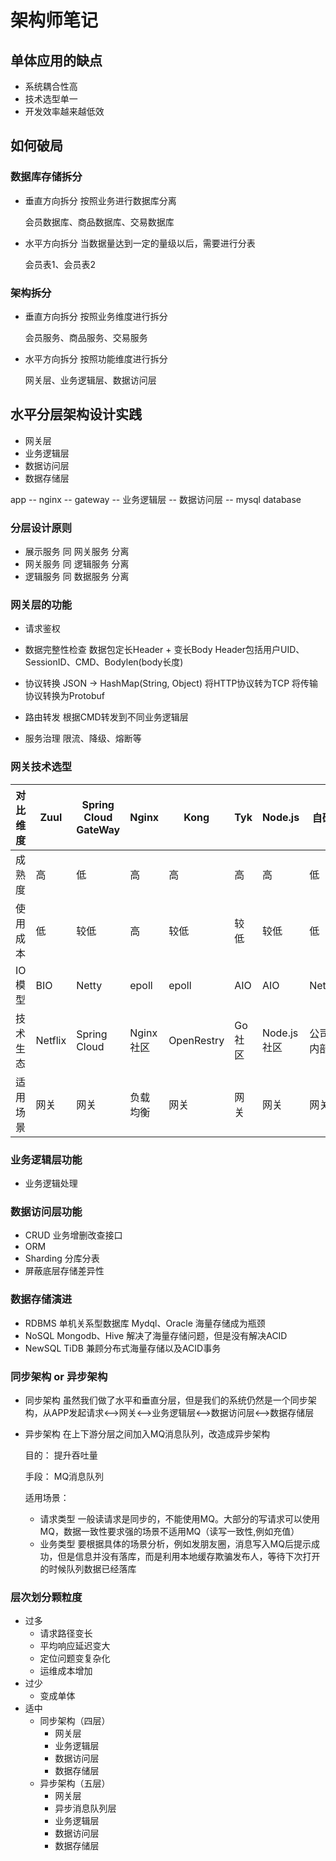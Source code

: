 # 架构师笔记

## 单体应用的缺点

* 系统耦合性高
* 技术选型单一
* 开发效率越来越低效

## 如何破局

### 数据库存储拆分
* 垂直方向拆分 按照业务进行数据库分离 

	会员数据库、商品数据库、交易数据库
	
* 水平方向拆分 当数据量达到一定的量级以后，需要进行分表

	会员表1、会员表2
	
### 架构拆分

* 垂直方向拆分  按照业务维度进行拆分 

	会员服务、商品服务、交易服务
* 水平方向拆分  按照功能维度进行拆分

	网关层、业务逻辑层、数据访问层
	
## 水平分层架构设计实践

* 网关层
* 业务逻辑层
* 数据访问层
* 数据存储层

                      
app -- nginx -- gateway -- 业务逻辑层 -- 数据访问层 -- mysql database

### 分层设计原则

* 展示服务 同 网关服务 分离
* 网关服务 同 逻辑服务 分离
* 逻辑服务 同 数据服务 分离

### 网关层的功能
* 请求鉴权
* 数据完整性检查
  数据包定长Header + 变长Body
  Header包括用户UID、SessionID、CMD、Bodylen(body长度) 
 
* 协议转换
  JSON -> HashMap(String, Object)
  将HTTP协议转为TCP
  将传输协议转换为Protobuf
* 路由转发
  根据CMD转发到不同业务逻辑层
* 服务治理
  限流、降级、熔断等
  
### 网关技术选型
对比维度 | Zuul |  Spring Cloud GateWay | Nginx | Kong | Tyk | Node.js | 自研
------------- | ------------- | ------------- | ------------- | ------------- | ------------- | ------------- | -------------
成熟度 | 高 | 低 | 高 | 高 | 高 | 高 | 低
使用成本 | 低 | 较低 | 高 | 较低 | 较低 | 较低 | 低
IO模型 | BIO | Netty | epoll | epoll | AIO | AIO | Netty
技术生态 | Netflix | Spring Cloud | Nginx社区 | OpenRestry | Go社区 | Node.js社区 | 公司内部
适用场景 | 网关 | 网关 | 负载均衡 | 网关 | 网关 | 网关 | 网关

### 业务逻辑层功能

* 业务逻辑处理

### 数据访问层功能
* CRUD 业务增删改查接口
* ORM 
* Sharding 分库分表
* 屏蔽底层存储差异性

### 数据存储演进
* RDBMS 单机关系型数据库 Mydql、Oracle 海量存储成为瓶颈
* NoSQL Mongodb、Hive  解决了海量存储问题，但是没有解决ACID
* NewSQL TiDB  兼顾分布式海量存储以及ACID事务

### 同步架构 or 异步架构

* 同步架构  虽然我们做了水平和垂直分层，但是我们的系统仍然是一个同步架构，从APP发起请求<-->网关<-->业务逻辑层<-->数据访问层<-->数据存储层
* 异步架构 
  在上下游分层之间加入MQ消息队列，改造成异步架构
  
  
  目的： 提升吞吐量
  
  手段： MQ消息队列
  
  适用场景： 
  * 请求类型 一般读请求是同步的，不能使用MQ。大部分的写请求可以使用MQ，数据一致性要求强的场景不适用MQ（读写一致性,例如充值）    
  * 业务类型 要根据具体的场景分析，例如发朋友圈，消息写入MQ后提示成功，但是信息并没有落库，而是利用本地缓存欺骗发布人，等待下次打开的时候队列数据已经落库

### 层次划分颗粒度

* 过多
	* 请求路径变长
	* 平均响应延迟变大
	* 定位问题变复杂化
	* 运维成本增加
* 过少
	* 变成单体
* 适中
	* 同步架构（四层）
		* 网关层
		* 业务逻辑层
		* 数据访问层
		* 数据存储层
	* 异步架构（五层）
		* 网关层
		* 异步消息队列层
		* 业务逻辑层
		* 数据访问层
		* 数据存储层 	

	